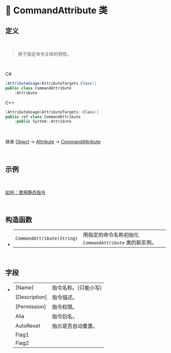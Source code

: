 # 🔖 CommandAttribute 类

## 定义

<br>

> 用于指定命令主体的特性。

<br>

C#
```csharp
[AttributeUsage(AttributeTargets.Class)]
public class CommandAttribute
    :Attribute
```
C++
```cpp
[AttributeUsage(AttributeTargets::Class)]
public ref class CommandAttribute
    :public System::Attribute
```
<br>

继承 [Object](https://docs.microsoft.com/zh-cn/DotNET/api/system.object?view=net-6.0) → [Attribute](https://docs.microsoft.com/zh-cn/DotNET/api/system.attribute?view=net-6.0) → [CommandAttribute](zh_CN/NET/APIs/Namespace/LLNET.DynamicCommand/Class/CommandAttribute/CommandAttribute.md)
   
<br>

## 示例

<br>

[如何：使用静态指令](../../../../HowTo/Static_DynamicCommand.md)

<br>

## 构造函数
- 
    |||
    |-|-|
    |`CommandAttribute(String)`|用指定的命令名称初始化 `CommandAttribute` 类的新实例。|

<br>

##  字段
- 
    |||
    |-|-|
    |[Name]|指令名称。(只能小写)|
    |[Description]|指令描述。|
    |[Permission]|指令权限。|
    |Alia|指令别名。|
    |AutoReset|指示是否自动重置。|
    |Flag1||
    |Flag2||

<br>


